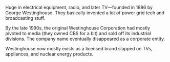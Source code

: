 Huge in electrical equipment, radio, and later TV—founded in 1886 by George Westinghouse. They basically invented a lot of power grid tech and broadcasting stuff.

By the late 1990s, the original Westinghouse Corporation had mostly pivoted to media (they owned CBS for a bit) and sold off its industrial divisions. The company name eventually disappeared as a corporate entity.

Westinghouse now mostly exists as a licensed brand slapped on TVs, appliances, and nuclear energy products.
